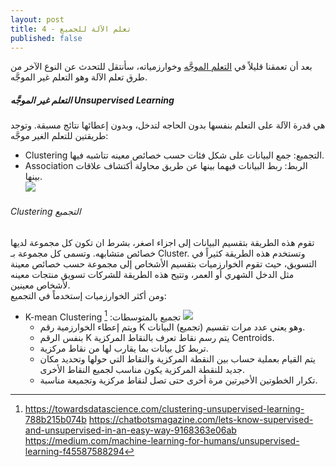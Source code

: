 ```yaml
---  
layout: post
title: تعلم الآلة للجميع - 4
published: false
---  
```


بعد أن تعمقنا قليلاً في [التعلم الموجَّه](https://alioh.github.io/Machine-Learning-for-Everyone-3/) وخوارزمياته، سأنتقل للتحدث عن النوع الآخر من طرق تعلم الآلة وهو التعلم غير الموجَّه.



##### التعلم غير الموجَّه Unsupervised Learning  
هي قدرة الآلة على التعلم بنفسها بدون الحاجه لتدخل، وبدون إعطائها نتائج مسبقة. وتوجد طريقتين للتعلم الغير موجَّه:
* Clustering التجميع: جمع البيانات على شكل فئات حسب خصائص معينه تتاشبه فيها.
* Association الربط: ربط البيانات فيهما بينها عن طريق محاولة أكتشاف علاقات بينها.  
![](https://alioh.github.io/images/2019-2-13/1.png)  

###### Clustering التجميع  
تقوم هذه الطريقة بتقسيم البيانات إلى اجزاء اصغر، بشرط ان تكون كل مجموعة لديها خصائص متشابهه. وتسمى كل مجموعة بـ Cluster. وتستخدم هذه الطريقة كثيراً في التسويق، حيث تقوم الخوارزميات بتقسيم الأشخاص إلى مجموعة حسب خصائص معينة مثل الدخل الشهري أو العمر، وتتيح هذه الطريقة للشركات تسويق منتجات معينه لأشخاص معينين.  
ومن أكثر الخوارزميات إستخدماً في التجميع:  
* K-mean Clustering تجميع بالمتوسطات: [^2]
![](https://alioh.github.io/images/2019-2-13/2.png)  
  * ويتم إعطاء الخوارزمية رقم K وهو يعني عدد مرات تقسيم (تجميع) البيانات.
  * بنفس الرقم K يتم رسم نقاط تعرف بالنقاط المركزية Centroids.
  * تربط كل بيانات بما يقارب لها من نقاط مركزية.
  * يتم القيام بعملية حساب بين النقطة المركزية والنقاط التي حولها وتحديد مكان جديد للنقطة المركزية يكون مناسب لجميع النقاط الأخرى.
  * تكرار الخطوتين الأخيرتين مرة أخرى حتى تصل لنقاط مركزية وتجميعة مناسبة.




[^1]: <https://uxdesign.cc/an-intro-to-machine-learning-for-designers-5c74ba100257>
[^2]: <https://towardsdatascience.com/clustering-unsupervised-learning-788b215b074b>
https://chatbotsmagazine.com/lets-know-supervised-and-unsupervised-in-an-easy-way-9168363e06ab
https://medium.com/machine-learning-for-humans/unsupervised-learning-f45587588294

